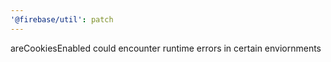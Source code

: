 ```yaml
---
'@firebase/util': patch
---
```


areCookiesEnabled could encounter runtime errors in certain enviornments
